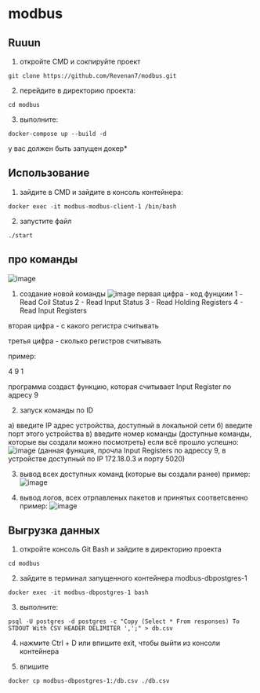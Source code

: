 # modbus

## Ruuun
1) откройте CMD и сокпируйте проект
```
git clone https://github.com/Revenan7/modbus.git
```
2) перейдите в директорию проекта:
```
cd modbus
```
3) выполните:
```
docker-compose up --build -d
```
у вас должен быть запущен докер*

## Использование
1) зайдите в CMD и зайдите в консоль контейнера:
```
docker exec -it modbus-modbus-client-1 /bin/bash
```
2) запустите файл
```
./start
```


## про команды
![image](https://github.com/user-attachments/assets/f4e90ced-3507-43fe-be63-04ac29320c6c)
1) создание новой команды
![image](https://github.com/user-attachments/assets/4c27ed6c-36de-4183-91be-bb02f6a01add)
первая цифра - код фунцкии
1 - Read Coil Status
2 - Read Input Status
3 - Read Holding Registers
4 - Read Input Registers

вторая цифра - с какого регистра считывать

третья цифра - сколько регистров считывать

пример:

4 9 1

программа создаст функцию, которая считывает Input Register по адресу 9

2) запуск команды по ID

  а) введите IP адрес устройства, доступный в локальной сети
  б) введите порт этого устройства
  в) введите номер команды (доступные команды, которые вы создали можно посмотреть)
  если всё прошло успешно:
  ![image](https://github.com/user-attachments/assets/a64af077-3360-4a51-a036-0eabc1756304)
  (данная функция, прочла Input Registers по адрессу 9, в устройстве доступный по IP 172.18.0.3 и порту 5020)

3) вывод всех доступных команд (которые вы создали ранее)
пример:
![image](https://github.com/user-attachments/assets/f2847aef-06d4-4c9c-b97e-3291c66d15ef)


4) вывод логов, всех отрпавленых пакетов и принятых соответсвенно
пример:
![image](https://github.com/user-attachments/assets/d3923b77-345c-4fa7-921a-04ee5b65b1ca)


## Выгрузка данных
1) откройте консоль Git Bash и зайдите в директорию проекта
```
cd modbus
```
2) зайдите в терминал запущенного контейнера modbus-dbpostgres-1
```
docker exec -it modbus-dbpostgres-1 bash
```
3) выполните:
```
psql -U postgres -d postgres -c "Copy (Select * From responses) To STDOUT With CSV HEADER DELIMITER ',';" > db.csv
```
4) нажмите Ctrl + D или впишите exit, чтобы выйти из консоли контейнера

5) впишите
```
docker cp modbus-dbpostgres-1:/db.csv ./db.csv
```
